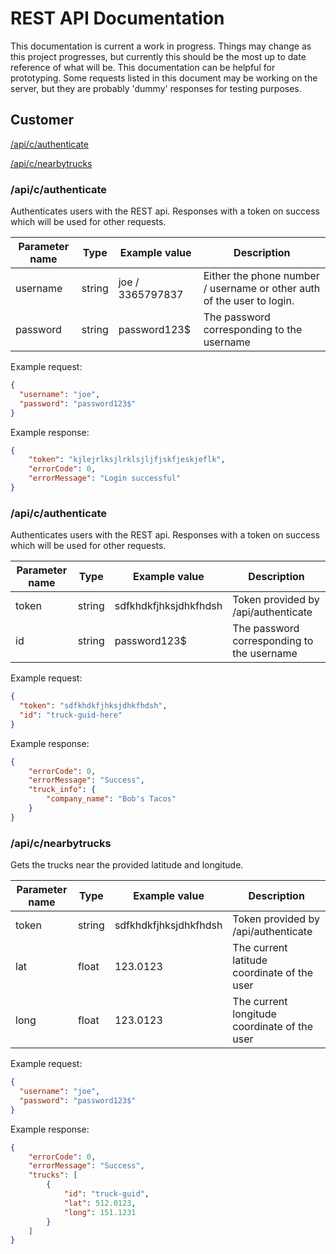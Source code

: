 # REST API Documentation

This documentation is current a work in progress. Things may change as this project progresses, but currently this should be the most up to date reference of what will be. This documentation can be helpful for prototyping. Some requests listed in this document may be working on the server, but they are probably 'dummy' responses for testing purposes.

## Customer

[/api/c/authenticate](#apicauthenticate)

[/api/c/nearbytrucks](#apicnearbytrucks)

### /api/c/authenticate

Authenticates users with the REST api. Responses with a token on success which will be used for other requests.

| Parameter name          | Type         | Example value                | Description                                                                          |
| ----------------------- | ------------ | ---------------------------- | ------------------------------------------------------------------------------------ |
| username                | string       | joe / 3365797837             | Either the phone number / username or other auth of the user to login.               |
| password                | string       | password123$                 | The password corresponding to the username                                           |

Example request:

```json
{
  "username": "joe",
  "password": "password123$"
}
```

Example response:

```json
{
    "token": "kjlejrlksjlrklsjljfjskfjeskjeflk",
    "errorCode": 0,
    "errorMessage": "Login successful"
}
```

### /api/c/authenticate

Authenticates users with the REST api. Responses with a token on success which will be used for other requests.

| Parameter name          | Type         | Example value                | Description                                                                          |
| ----------------------- | ------------ | ---------------------------- | ------------------------------------------------------------------------------------ |
| token                   | string       | sdfkhdkfjhksjdhkfhdsh        | Token provided by /api/authenticate                                                  |
| id                      | string       | password123$                 | The password corresponding to the username                                           |

Example request:

```json
{
  "token": "sdfkhdkfjhksjdhkfhdsh",
  "id": "truck-guid-here"
}
```

Example response:

```json
{
    "errorCode": 0,
    "errorMessage": "Success",
    "truck_info": {
        "company_name": "Bob's Tacos"
    }
}
```

### /api/c/nearbytrucks

Gets the trucks near the provided latitude and longitude. 

| Parameter name          | Type         | Example value                | Description                                                                          |
| ----------------------- | ------------ | ---------------------------- | ------------------------------------------------------------------------------------ |
| token                   | string       | sdfkhdkfjhksjdhkfhdsh        | Token provided by /api/authenticate                                                  |
| lat                     | float        | 123.0123                     | The current latitude coordinate of the user                                          |
| long                    | float        | 123.0123                     | The current longitude coordinate of the user                                         |

Example request:

```json
{
  "username": "joe",
  "password": "password123$"
}
```

Example response:

```json
{
    "errorCode": 0,
    "errorMessage": "Success",
    "trucks": [
        {
            "id": "truck-guid",
            "lat": 512.0123,
            "long": 151.1231
        }
    ]
}
```
